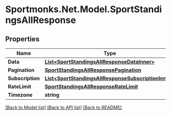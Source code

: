# Sportmonks.Net.Model.SportStandingsAllResponse

## Properties

Name | Type | Description | Notes
------------ | ------------- | ------------- | -------------
**Data** | [**List&lt;SportStandingsAllResponseDataInner&gt;**](SportStandingsAllResponseDataInner.md) |  | [optional] 
**Pagination** | [**SportStandingsAllResponsePagination**](SportStandingsAllResponsePagination.md) |  | [optional] 
**Subscription** | [**List&lt;SportStandingsAllResponseSubscriptionInner&gt;**](SportStandingsAllResponseSubscriptionInner.md) |  | [optional] 
**RateLimit** | [**SportStandingsAllResponseRateLimit**](SportStandingsAllResponseRateLimit.md) |  | [optional] 
**Timezone** | **string** |  | [optional] 

[[Back to Model list]](../README.md#documentation-for-models) [[Back to API list]](../README.md#documentation-for-api-endpoints) [[Back to README]](../README.md)


